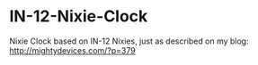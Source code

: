 IN-12-Nixie-Clock
=================

Nixie Clock based on IN-12 Nixies, just as described on my blog: 
http://mightydevices.com/?p=379
